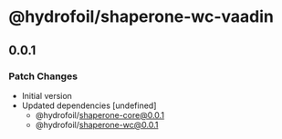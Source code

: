 # @hydrofoil/shaperone-wc-vaadin

## 0.0.1
### Patch Changes

- Initial version
- Updated dependencies [undefined]
  - @hydrofoil/shaperone-core@0.0.1
  - @hydrofoil/shaperone-wc@0.0.1
